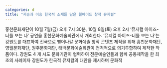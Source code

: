 ```yaml
---
categories: d
title: "저승과 이승 한국적 소재를 담은 웰메이드 창작 뮤지컬"
---
```

홍천문화재단이 10월 7일(금) 오후 7시 30분, 10월 8일(토) 오후 2시 &lsquo;뮤지컬 아이즈-너를 보는 나&rsquo; 공연을 홍천문화예술회관에서 개최한다. &lsquo;뮤지컬 아이즈-너를 보는 나&rsquo;는 강원도를 대표하여 전국으로 뻗어나갈 문화예술 창작 콘텐츠 제작을 위해 홍천문화재단, 영월문화재단, 원주문화재단, 태백문화예술회관이 전격적으로 의기투합하여 제작한 작품이다. 강원도 4 개 시도 문화기관이 협력하여 전문예술인들과 함께 공동제작을 한 최초의 사례이자 강원도가 한국적 뮤지컬의 대안을 제시하며 문화적